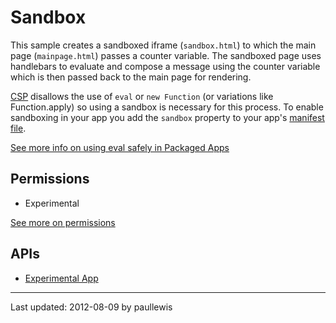 # Sandbox

This sample creates a sandboxed iframe (`sandbox.html`) to which the main page (`mainpage.html`)
passes a counter variable. The sandboxed page uses handlebars to evaluate and compose a message
using the counter variable which is then passed back to the main page for rendering.

[CSP](http://developer.chrome.com/trunk/apps/app_csp.html) disallows the use
of `eval` or `new Function` (or variations like Function.apply) so using a
sandbox is necessary for this process. To enable sandboxing in your app you
add the `sandbox` property to your app's [manifest file](http://code.google.com/chrome/extensions/manifest.html#sandbox).

[See more info on using eval safely in Packaged Apps](http://developer.chrome.com/trunk/apps/sandboxingEval.html)

## Permissions

* Experimental

[See more on permissions](http://code.google.com/chrome/extensions/manifest.html#permissions)

## APIs

* [Experimental App](http://developer.chrome.com/trunk/apps/experimental.app.html)

---
Last updated: 2012-08-09 by paullewis
